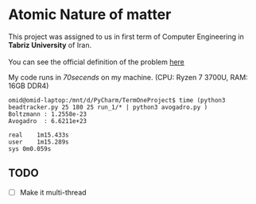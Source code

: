 # Atomic Nature of matter 
This project was assigned to us in first term of Computer Engineering in **Tabriz University** of Iran.<br><br>
You can see the official definition of the problem [here](https://introcs.cs.princeton.edu/java/assignments/atomic.html)<br>

My code runs in *70secends* on my machine. (CPU: Ryzen 7 3700U, RAM: 16GB DDR4) 

```
omid@omid-laptop:/mnt/d/PyCharm/TermOneProject$ time (python3 beadtracker.py 25 180 25 run_1/* | python3 avogadro.py )
Boltzmann : 1.2558e-23
Avogadro  : 6.6211e+23

real	1m15.433s
user	1m15.289s
sys	0m0.059s
```

## TODO

- [ ] Make it multi-thread